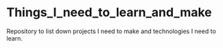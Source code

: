 # Things_I_need_to_learn_and_make
Repository to list down projects I need to make and technologies I need to learn.
